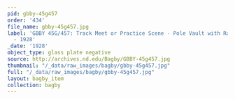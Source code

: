 ```yaml
---
pid: gbby-45g457
order: '434'
file_name: gbby-45g457.jpg
label: 'GBBY 45G/457: Track Meet or Practice Scene - Pole Vault with Ralph Johnson
  - 1928'
_date: '1928'
object_type: glass plate negative
source: http://archives.nd.edu/Bagby/GBBY-45g457.jpg
thumbnail: "/_data/raw_images/bagby/gbby-45g457.jpg"
full: "/_data/raw_images/bagby/gbby-45g457.jpg"
layout: bagby_item
collection: bagby
---
```

